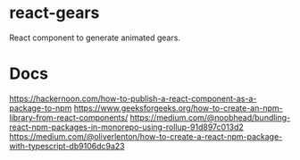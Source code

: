 # react-gears

React component to generate animated gears.

# Docs

https://hackernoon.com/how-to-publish-a-react-component-as-a-package-to-npm
https://www.geeksforgeeks.org/how-to-create-an-npm-library-from-react-components/
https://medium.com/@noobhead/bundling-react-npm-packages-in-monorepo-using-rollup-91d897c013d2
https://medium.com/@oliverlenton/how-to-create-a-react-npm-package-with-typescript-db9106dc9a23

